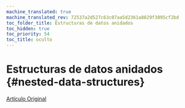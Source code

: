 ```yaml
---
machine_translated: true
machine_translated_rev: 72537a2d527c63c07aa5d2361a8829f3895cf2bd
toc_folder_title: Estructuras de datos anidados
toc_hidden: true
toc_priority: 54
toc_title: oculto
---
```


# Estructuras de datos anidados {#nested-data-structures}

[Artículo Original](https://clickhouse.tech/docs/en/data_types/nested_data_structures/) <!--hide-->
